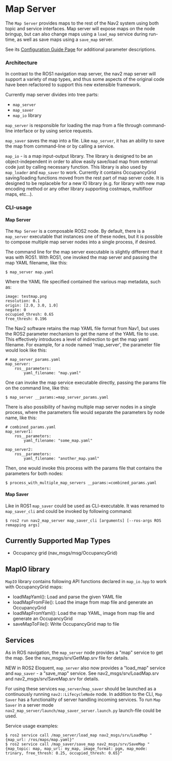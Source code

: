 # Map Server

The `Map Server` provides maps to the rest of the Nav2 system using both topic and
service interfaces. Map server will expose maps on the node bringup, but can also change maps using a `load_map` service during run-time, as well as save maps using a `save_map` server.

See its [Configuration Guide Page](https://navigation.ros.org/configuration/packages/configuring-map-server.html) for additional parameter descriptions.

### Architecture

In contrast to the ROS1 navigation map server, the nav2 map server will support a variety
of map types, and thus some aspects of the original code have been refactored to support
this new extensible framework.

Currently map server divides into tree parts:

- `map_server`
- `map_saver`
- `map_io` library

`map_server` is responsible for loading the map from a file through command-line interface
or by using serice requests.

`map_saver` saves the map into a file. Like `map_server`, it has an ability to save the map from
command-line or by calling a service.

`map_io` - is a map input-output library. The library is designed to be an object-independent
in order to allow easily save/load map from external code just by calling necessary function.
This library is also used by `map_loader` and `map_saver` to work. Currently it contains
OccupancyGrid saving/loading functions moved from the rest part of map server code.
It is designed to be replaceble for a new IO library (e.g. for library with new map encoding
method or any other library supporting costmaps, multifloor maps, etc...).

### CLI-usage

#### Map Server

The `Map Server` is a composable ROS2 node. By default, there is a `map_server` executable that
instances one of these nodes, but it is possible to compose multiple map server nodes into
a single process, if desired.

The command line for the map server executable is slightly different that it was with ROS1.
With ROS1, one invoked the map server and passing the map YAML filename, like this:

```
$ map_server map.yaml
```

Where the YAML file specified contained the various map metadata, such as:

```
image: testmap.png
resolution: 0.1
origin: [2.0, 3.0, 1.0]
negate: 0
occupied_thresh: 0.65
free_thresh: 0.196
```

The Nav2 software retains the map YAML file format from Nav1, but uses the ROS2 parameter
mechanism to get the name of the YAML file to use. This effectively introduces a
level of indirection to get the map yaml filename. For example, for a node named 'map_server',
the parameter file would look like this:

```
# map_server_params.yaml
map_server:
    ros__parameters:
        yaml_filename: "map.yaml"
```

One can invoke the map service executable directly, passing the params file on the command line,
like this:

```
$ map_server __params:=map_server_params.yaml
```

There is also possibility of having multiple map server nodes in a single process, where the parameters file would separate the parameters by node name, like this:

```
# combined_params.yaml
map_server1:
    ros__parameters:
        yaml_filename: "some_map.yaml"

map_server2:
    ros__parameters:
        yaml_filename: "another_map.yaml"
```

Then, one would invoke this process with the params file that contains the parameters for both nodes:

```
$ process_with_multiple_map_servers __params:=combined_params.yaml
```

#### Map Saver

Like in ROS1 `map_saver` could be used as CLI-executable. It was renamed to `map_saver_cli`
and could be invoked by following command:

```
$ ros2 run nav2_map_server map_saver_cli [arguments] [--ros-args ROS remapping args]
```

## Currently Supported Map Types

- Occupancy grid (nav_msgs/msg/OccupancyGrid)

## MapIO library

`MapIO` library contains following API functions declared in `map_io.hpp` to work with
OccupancyGrid maps:

- loadMapYaml(): Load and parse the given YAML file
- loadMapFromFile(): Load the image from map file and generate an OccupancyGrid
- loadMapFromYaml(): Load the map YAML, image from map file and generate an OccupancyGrid
- saveMapToFile(): Write OccupancyGrid map to file

## Services

As in ROS navigation, the `map_server` node provides a "map" service to get the map. See the nav_msgs/srv/GetMap.srv file for details.

NEW in ROS2 Eloquent, `map_server` also now provides a "load_map" service and `map_saver` -
a "save_map" service. See nav2_msgs/srv/LoadMap.srv and nav2_msgs/srv/SaveMap.srv for details.

For using these services `map_server`/`map_saver` should be launched as a continuously running
`nav2::LifecycleNode` node. In addition to the CLI, `Map Saver` has a functionality of server
handling incoming services. To run `Map Saver` in a server mode
`nav2_map_server/launch/map_saver_server.launch.py` launch-file could be used.

Service usage examples:

```
$ ros2 service call /map_server/load_map nav2_msgs/srv/LoadMap "{map_url: /ros/maps/map.yaml}"
$ ros2 service call /map_saver/save_map nav2_msgs/srv/SaveMap "{map_topic: map, map_url: my_map, image_format: pgm, map_mode: trinary, free_thresh: 0.25, occupied_thresh: 0.65}"
```

